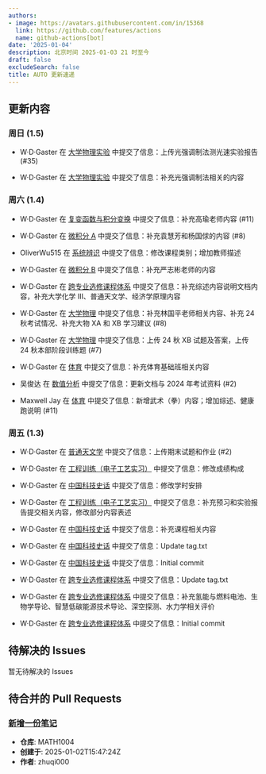 ```yaml
---
authors:
- image: https://avatars.githubusercontent.com/in/15368
  link: https://github.com/features/actions
  name: github-actions[bot]
date: '2025-01-04'
description: 北京时间 2025-01-03 21 时至今
draft: false
excludeSearch: false
title: AUTO 更新速递
---
```


## 更新内容

### 周日 (1.5)

- W·D·Gaster 在 [大学物理实验](https://github.com/HITSZ-OpenAuto/PHYS1002) 中提交了信息：上传光强调制法测光速实验报告 (#35)

- W·D·Gaster 在 [大学物理实验](https://github.com/HITSZ-OpenAuto/PHYS1002) 中提交了信息：补充光强调制法相关的内容

### 周六 (1.4)

- W·D·Gaster 在 [复变函数与积分变换](https://github.com/HITSZ-OpenAuto/MATH1005) 中提交了信息：补充高瑜老师内容 (#11)

- W·D·Gaster 在 [微积分 A](https://github.com/HITSZ-OpenAuto/MATH1015A) 中提交了信息：补充袁慧芳和杨国俅的内容 (#8)

- OliverWu515 在 [系统辨识](https://github.com/HITSZ-OpenAuto/AUTO5002) 中提交了信息：修改课程类别；增加教师描述

- W·D·Gaster 在 [微积分 B](https://github.com/HITSZ-OpenAuto/MATH1015B) 中提交了信息：补充严志彬老师的内容

- W·D·Gaster 在 [跨专业选修课程体系](https://github.com/HITSZ-OpenAuto/CrossSpecialty) 中提交了信息：补充综述内容说明文档内容，补充大学化学 III、普通天文学、经济学原理内容

- W·D·Gaster 在 [大学物理](https://github.com/HITSZ-OpenAuto/PHYS1001A) 中提交了信息：补充林国平老师相关内容、补充 24 秋考试情况、补充大物 XA 和 XB 学习建议 (#8)

- W·D·Gaster 在 [大学物理](https://github.com/HITSZ-OpenAuto/PHYS1001A) 中提交了信息：上传 24 秋 XB 试题及答案，上传 24 秋本部阶段训练题 (#7)

- W·D·Gaster 在 [体育](https://github.com/HITSZ-OpenAuto/PE100X) 中提交了信息：补充体育基础班相关内容

- 吴俊达 在 [数值分析](https://github.com/HITSZ-OpenAuto/MATH4004) 中提交了信息：更新文档与 2024 年考试资料 (#2)

- Maxwell Jay 在 [体育](https://github.com/HITSZ-OpenAuto/PE100X) 中提交了信息：新增武术（拳）内容；增加综述、健康跑说明 (#11)

### 周五 (1.3)

- W·D·Gaster 在 [普通天文学](https://github.com/HITSZ-OpenAuto/SPST1004) 中提交了信息：上传期末试题和作业 (#2)

- W·D·Gaster 在 [工程训练（电子工艺实习）](https://github.com/HITSZ-OpenAuto/ENGG1003) 中提交了信息：修改成绩构成

- W·D·Gaster 在 [中国科技史话](https://github.com/HITSZ-OpenAuto/SEIN1040) 中提交了信息：修改学时安排

- W·D·Gaster 在 [工程训练（电子工艺实习）](https://github.com/HITSZ-OpenAuto/ENGG1003) 中提交了信息：补充预习和实验报告提交相关内容，修改部分内容表述

- W·D·Gaster 在 [中国科技史话](https://github.com/HITSZ-OpenAuto/SEIN1040) 中提交了信息：补充课程相关内容

- W·D·Gaster 在 [中国科技史话](https://github.com/HITSZ-OpenAuto/SEIN1040) 中提交了信息：Update tag.txt

- W·D·Gaster 在 [中国科技史话](https://github.com/HITSZ-OpenAuto/SEIN1040) 中提交了信息：Initial commit

- W·D·Gaster 在 [跨专业选修课程体系](https://github.com/HITSZ-OpenAuto/CrossSpecialty) 中提交了信息：Update tag.txt

- W·D·Gaster 在 [跨专业选修课程体系](https://github.com/HITSZ-OpenAuto/CrossSpecialty) 中提交了信息：补充氢能与燃料电池、生物学导论、智慧低碳能源技术导论、深空探测、水力学相关评价

- W·D·Gaster 在 [跨专业选修课程体系](https://github.com/HITSZ-OpenAuto/CrossSpecialty) 中提交了信息：Initial commit

## 待解决的 Issues

暂无待解决的 Issues

## 待合并的 Pull Requests

### [新增一份笔记](https://github.com/HITSZ-OpenAuto/MATH1004/pull/8)

- **仓库**: MATH1004
- **创建于**: 2025-01-02T15:47:24Z
- **作者**: zhuqi000

